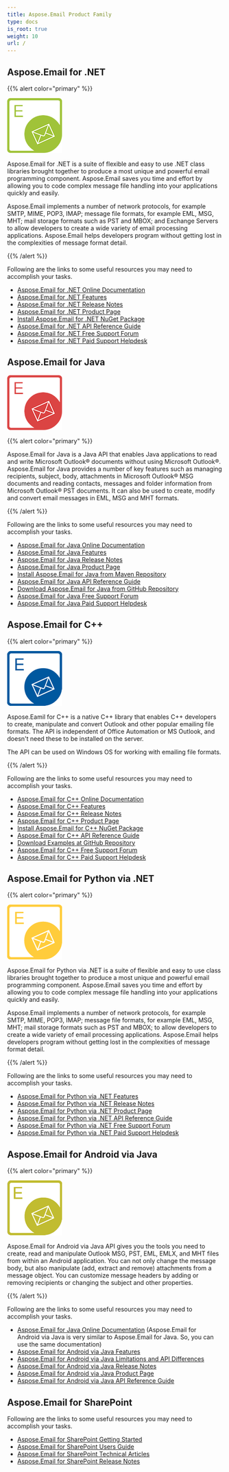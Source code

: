 ```yaml
---
title: Aspose.Email Product Family
type: docs
is_root: true
weight: 10
url: /
---
```


## Aspose.Email for .NET

{{% alert color="primary" %}} 

![Aspose.Email for .NET Product Logo](home_1.png)

Aspose.Email for .NET is a suite of flexible and easy to use .NET class libraries brought together to produce a most unique and powerful email programming component. Aspose.Email saves you time and effort by allowing you to code complex message file handling into your applications quickly and easily.

Aspose.Email implements a number of network protocols, for example SMTP, MIME, POP3, IMAP; message file formats, for example EML, MSG, MHT; mail storage formats such as PST and MBOX; and Exchange Servers to allow developers to create a wide variety of email processing applications. Aspose.Email helps developers program without getting lost in the complexities of message format detail.

{{% /alert %}} 

Following are the links to some useful resources you may need to accomplish your tasks.

- [Aspose.Email for .NET Online Documentation](/email/net/)
- [Aspose.Email for .NET Features](/email/net/features-overview)
- [Aspose.Email for .NET Release Notes](/email/net/release-notes)
- [Aspose.Email for .NET Product Page](https://products.aspose.com/email/net)
- [Install Aspose.Email for .NET NuGet Package](https://www.nuget.org/packages/Aspose.Email/)
- [Aspose.Email for .NET API Reference Guide](https://apireference.aspose.com/net/email)
- [Aspose.Email for .NET Free Support Forum](https://forum.aspose.com/c/email)
- [Aspose.Email for .NET Paid Support Helpdesk](https://helpdesk.aspose.com/)

## Aspose.Email for Java

![Aspose.Email for Java Product Logo](home_2.png)

{{% alert color="primary" %}} 

Aspose.Email for Java is a Java API that enables Java applications to read and write Microsoft Outlook® documents without using Microsoft Outlook®. Aspose.Email for Java provides a number of key features such as managing recipients, subject, body, attachments in Microsoft Outlook® MSG documents and reading contacts, messages and folder information from Microsoft Outlook® PST documents. It can also be used to create, modify and convert email messages in EML, MSG and MHT formats.

{{% /alert %}} 

Following are the links to some useful resources you may need to accomplish your tasks.

- [Aspose.Email for Java Online Documentation](/email/java/)
- [Aspose.Email for Java Features](/email/java/features-overview)
- [Aspose.Email for Java Release Notes](/email/java/release-notes)
- [Aspose.Email for Java Product Page](https://products.aspose.com/email/java)
- [Install Aspose.Email for Java from Maven Repository](/email/java/installation/)
- [Aspose.Email for Java API Reference Guide](https://apireference.aspose.com/java/email)
- [Download Aspose.Email for Java from GitHub Repository](https://github.com/aspose-email/Aspose.Email-for-Java)
- [Aspose.Email for Java Free Support Forum](https://forum.aspose.com/c/email)
- [Aspose.Email for Java Paid Support Helpdesk](https://helpdesk.aspose.com/)

## Aspose.Email for C++

{{% alert color="primary" %}} 

![Aspose.Email for C++ Product Logo](home_3.png)

Aspose.Eamil for C++ is a native C++ library that enables C++ developers to create, manipulate and convert Outlook and other popular emailing file formats. The API is independent of Office Automation or MS Outlook, and doesn't need these to be installed on the server.

The API can be used on Windows OS for working with emailing file formats. 

{{% /alert %}} 

Following are the links to some useful resources you may need to accomplish your tasks.

- [Aspose.Email for C++ Online Documentation](/email/cpp/)
- [Aspose.Email for C++ Features](/email/cpp/features-overview)
- [Aspose.Email for C++ Release Notes](/email/cpp/release-notes)
- [Aspose.Email for C++ Product Page](https://products.aspose.com/email/cpp)
- [Install Aspose.Email for C++ NuGet Package](https://www.nuget.org/packages/aspose.email.cpp.vc140/)
- [Aspose.Email for C++ API Reference Guide](https://apireference.aspose.com/cpp/email)
- [Download Examples at GitHub Repository](https://github.com/aspose-email/Aspose.Email-for-C)
- [Aspose.Email for C++ Free Support Forum](https://forum.aspose.com/c/Email)
- [Aspose.Email for C++ Paid Support Helpdesk](https://helpdesk.aspose.com/)


## Aspose.Email for Python via .NET

{{% alert color="primary" %}} 

![Aspose.Email for Python via .NET Product Logo](home_4.png)

Aspose.Email for Python via .NET is a suite of flexible and easy to use class libraries brought together to produce a most unique and powerful email programming component. Aspose.Email saves you time and effort by allowing you to code complex message file handling into your applications quickly and easily.

Aspose.Email implements a number of network protocols, for example SMTP, MIME, POP3, IMAP; message file formats, for example EML, MSG, MHT; mail storage formats such as PST and MBOX; to allow developers to create a wide variety of email processing applications. Aspose.Email helps developers program without getting lost in the complexities of message format detail.

{{% /alert %}} 

Following are the links to some useful resources you may need to accomplish your tasks.

- [Aspose.Email for Python via .NET Features](/email/pythonnet/features/)
- [Aspose.Email for Python via .NET Release Notes](/email/pythonnet/release-notes)
- [Aspose.Email for Python via .NET Product Page](https://products.aspose.com/email/python-net)
- [Aspose.Email for Python via .NET API Reference Guide](https://apireference.aspose.com/net/email)
- [Aspose.Email for Python via .NET Free Support Forum](https://forum.aspose.com/)
- [Aspose.Email for Python via .NET Paid Support Helpdesk](https://helpdesk.aspose.com/)

## Aspose.Email for Android via Java

{{% alert color="primary" %}} 

![Aspose.Email for Android via Java Product Logo](home_5.png)

Aspose.Email for Android via Java API gives you the tools you need to create, read and manipulate Outlook MSG, PST, EML, EMLX, and MHT files from within an Android application. You can not only change the message body, but also manipulate (add, extract and remove) attachments from a message object. You can customize message headers by adding or removing recipients or changing the subject and other properties.

{{% /alert %}} 

Following are the links to some useful resources you may need to accomplish your tasks.

- [Aspose.Email for Java Online Documentation](/email/java/) (Aspose.Email for Android via Java is very similar to Aspose.Email for Java. So, you can use the same documentation)
- [Aspose.Email for Android via Java Features](/email/java/aspose-email-for-android-via-java-features/)
- [Aspose.Email for Android via Java Limitations and API Differences](/email/java/aspose-email-for-android-via-java-jimitations-and-api-differences/)
- [Aspose.Email for Android via Java Release Notes](/email/java/android-via-java-release-notes)
- [Aspose.Email for Android via Java Product Page](https://products.aspose.com/email/android-java)
- [Aspose.Email for Android via Java API Reference Guide](https://apireference.aspose.com/java/email) 

## Aspose.Email for SharePoint

Following are the links to some useful resources you may need to accomplish your tasks.

- [Aspose.Email for SharePoint Getting Started](/email/sharepoint/getting-started/)
- [Aspose.Email for SharePoint Users Guide](/email/sharepoint/user-s-guide/)
- [Aspose.Email for SharePoint Technical Articles](/email/sharepoint/technical-articles/) 
- [Aspose.Email for SharePoint Release Notes](/email/sharepoint/home/release-notes/)